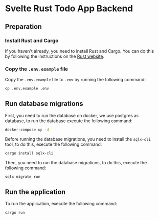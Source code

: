 # Svelte Rust Todo App Backend

## Preparation
### Install Rust and Cargo
If you haven't already, you need to install Rust and Cargo. You can do this by following the instructions on the [Rust website](https://www.rust-lang.org/tools/install).

### Copy the `.env.example` file
Copy the `.env.example` file to `.env` by running the following command:

```bash
cp .env.example .env
```

## Run database migrations
First, you need to run the database on docker, we use postgres as database, to run the database execute the following command:
```bash
docker-compose up -d
```

Before running the database migrations, you need to install the `sqlx-cli` tool, to do this, execute the following command:
```bash
cargo install sqlx-cli
```

Then, you need to run the database migrations, to do this, execute the following command:
```bash
sqlx migrate run
```

## Run the application
To run the application, execute the following command:
```bash
cargo run
```